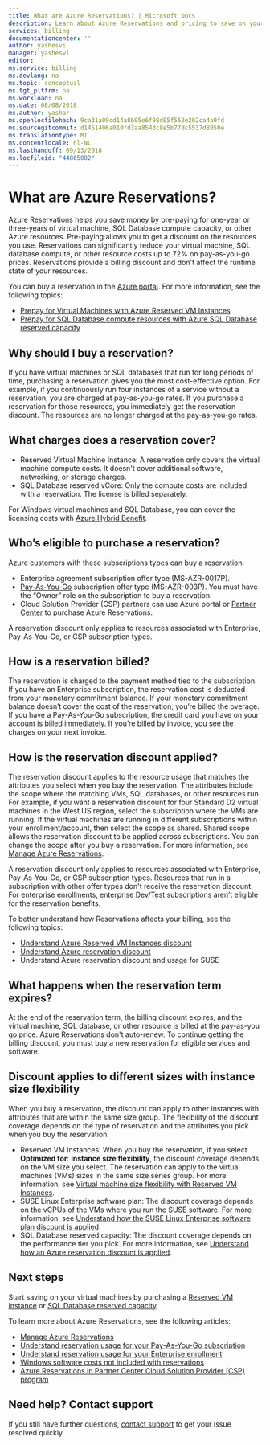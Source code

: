 ```yaml
---
title: What are Azure Reservations? | Microsoft Docs
description: Learn about Azure Reservations and pricing to save on your virtual machines, SQL databases, and other resource costs.
services: billing
documentationcenter: ''
author: yashesvi
manager: yashesvi
editor: ''
ms.service: billing
ms.devlang: na
ms.topic: conceptual
ms.tgt_pltfrm: na
ms.workload: na
ms.date: 08/08/2018
ms.author: yashar
ms.openlocfilehash: 9ca31a09cd14a8b05e6f98d05f552e202ca4a9fd
ms.sourcegitcommit: d1451406a010fd3aa854dc8e5b77dc5537d8050e
ms.translationtype: MT
ms.contentlocale: nl-NL
ms.lasthandoff: 09/13/2018
ms.locfileid: "44865082"
---
```

# <a name="what-are-azure-reservations"></a>What are Azure Reservations?

Azure Reservations helps you save money by pre-paying for one-year or three-years of virtual machine, SQL Database compute capacity, or other Azure resources. Pre-paying allows you to get a discount on the resources you use. Reservations can significantly reduce your virtual machine, SQL database compute, or other resource costs up to 72% on pay-as-you-go prices. Reservations provide a billing discount and don't affect the runtime state of your resources.

You can buy a reservation in the [Azure portal](https://aka.ms/reservations). For more information, see the following topics:

- [Prepay for Virtual Machines with Azure Reserved VM Instances](../virtual-machines/windows/prepay-reserved-vm-instances.md)
- [Prepay for SQL Database compute resources with Azure SQL Database reserved capacity](../sql-database/sql-database-reserved-capacity.md)

## <a name="why-should-i-buy-a-reservation"></a>Why should I buy a reservation?

If you have virtual machines or SQL databases that run for long periods of time, purchasing a reservation gives you the most cost-effective option. For example, if you continuously run four instances of a service without a reservation, you are charged at pay-as-you-go rates. If you purchase a reservation for those resources, you immediately get the reservation discount. The resources are no longer charged at the pay-as-you-go rates.

## <a name="what-charges-does-a-reservation-cover"></a>What charges does a reservation cover?

- Reserved Virtual Machine Instance: A reservation only covers the virtual machine compute costs. It doesn't cover additional software, networking, or storage charges.
- SQL Database reserved vCore: Only the compute costs are included with a reservation. The license is billed separately.

For Windows virtual machines and SQL Database, you can cover the licensing costs with [Azure Hybrid Benefit](https://azure.microsoft.com/pricing/hybrid-benefit/).

## <a name="whos-eligible-to-purchase-a-reservation"></a>Who’s eligible to purchase a reservation?

Azure customers with these subscriptions types can buy a reservation:

- Enterprise agreement subscription offer type (MS-AZR-0017P).
- [Pay-As-You-Go](https://azure.microsoft.com/offers/ms-azr-0003p/) subscription offer type (MS-AZR-003P). You must have the “Owner” role on the subscription to buy a reservation.
- Cloud Solution Provider (CSP) partners can use Azure portal or [Partner Center](https://docs.microsoft.com/partner-center/azure-reservations) to purchase Azure Reservations.

A reservation discount only applies to resources associated with Enterprise, Pay-As-You-Go, or CSP subscription types.

## <a name="how-is-a-reservation-billed"></a>How is a reservation billed?

The reservation is charged to the payment method tied to the subscription. If you have an Enterprise subscription, the reservation cost is deducted from your monetary commitment balance. If your monetary commitment balance doesn’t cover the cost of the reservation, you’re billed the overage. If you have a Pay-As-You-Go subscription, the credit card you have on your account is billed immediately. If you’re billed by invoice, you see the charges on your next invoice.

## <a name="how-is-the-reservation-discount-applied"></a>How is the reservation discount applied?

The reservation discount applies to the resource usage that matches the attributes you select when you buy the reservation. The attributes include the scope where the matching VMs, SQL databases, or other resources run. For example, if you want a reservation discount for four Standard D2 virtual machines in the West US region, select the subscription where the VMs are running. If the virtual machines are running in different subscriptions within your enrollment/account, then select the scope as shared. Shared scope allows the reservation discount to be applied across subscriptions. You can change the scope after you buy a reservation. For more information, see [Manage Azure Reservations](billing-manage-reserved-vm-instance.md).

A reservation discount only applies to resources associated with Enterprise, Pay-As-You-Go, or CSP subscription types. Resources that run in a subscription with other offer types don't receive the reservation discount. For enterprise enrollments, enterprise Dev/Test subscriptions aren’t eligible for the reservation benefits.

To better understand how Reservations affects your billing, see the following topics:

-  [Understand Azure Reserved VM Instances discount](billing-understand-vm-reservation-charges.md)
- [Understand Azure reservation discount](billing-understand-vm-reservation-charges.md)
- Understand Azure reservation discount and usage for SUSE

## <a name="what-happens-when-the-reservation-term-expires"></a>What happens when the reservation term expires?

At the end of the reservation term, the billing discount expires, and the virtual machine, SQL database, or other resource is billed at the pay-as-you go price. Azure Reservations don't auto-renew. To continue getting the billing discount, you must buy a new reservation for eligible services and software.

## <a name="discount-applies-to-different-sizes-with-instance-size-flexibility"></a>Discount applies to different sizes with instance size flexibility

When you buy a reservation, the discount can apply to other instances with attributes that are within the same size  group. The flexibility of the discount coverage depends on the type of reservation and the attributes you pick when you buy the reservation.

- Reserved VM Instances: When you buy the reservation, if you select **Optimized for**: **instance size flexibility**, the discount coverage depends on the VM size you select. The reservation can apply to the virtual machines (VMs) sizes in the same size series group. For more information, see [Virtual machine size flexibility with Reserved VM Instances](../virtual-machines/windows/reserved-vm-instance-size-flexibility.md).
- SUSE Linux Enterprise software plan: The discount coverage depends on the vCPUs of the VMs where you run the SUSE software. For more information, see [Understand how the SUSE Linux Enterprise software plan discount is applied](billing-understand-suse-reservation-charges.md).
- SQL Database reserved capacity: The discount coverage depends on the performance tier you pick. For more information, see [Understand how an Azure reservation discount is applied](billing-understand-reservation-charges.md).

## <a name="next-steps"></a>Next steps

Start saving on your virtual machines by purchasing a [Reserved VM Instance](../virtual-machines/windows/prepay-reserved-vm-instances.md) or [SQL Database reserved capacity](../sql-database/sql-database-reserved-capacity.md).

To learn more about Azure Reservations, see the following articles:

- [Manage Azure Reservations](billing-manage-reserved-vm-instance.md)
- [Understand reservation usage for your Pay-As-You-Go subscription](billing-understand-reserved-instance-usage.md)
- [Understand reservation usage for your Enterprise enrollment](billing-understand-reserved-instance-usage-ea.md)
- [Windows software costs not included with reservations](billing-reserved-instance-windows-software-costs.md)
- [Azure Reservations in Partner Center Cloud Solution Provider (CSP) program](https://docs.microsoft.com/partner-center/azure-reservations)

## <a name="need-help-contact-support"></a>Need help? Contact support

If you still have further questions, [contact support](https://portal.azure.com/?#blade/Microsoft_Azure_Support/HelpAndSupportBlade) to get your issue resolved quickly.

